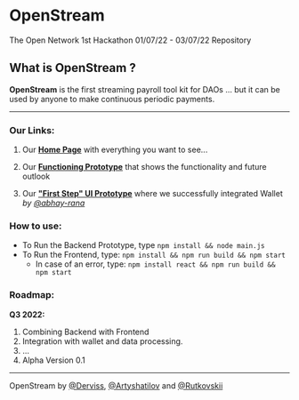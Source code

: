 # OpenStream
The Open Network 1st Hackathon 01/07/22 - 03/07/22 Repository 

## What is OpenStream ? 
 __OpenStream__ is the first streaming payroll tool kit for DAOs ... but it can be used by anyone to make continuous periodic payments.

----
### Our Links:

1. Our __[Home Page](http://theopenstream.com)__ with everything you want to see... 

2. Our __[Functioning Prototype](https://www.figma.com/proto/53bT68d06We9z18sJ23XrS/OpenStream-(alpha)?page-id=0%3A1&node-id=84%3A590&viewport=525%2C527%2C0.04&scaling=min-zoom&starting-point-node-id=77%3A442)__ that shows the functionality and future outlook

3. Our __["First Step" UI Prototype](https://clever-kataifi-fce06c.netlify.app/)__ where we successfully integrated Wallet _by [@abhay-rana](https://github.com/abhay-rana)_


### How to use:
* To Run the Backend Prototype, type ```npm install && node main.js```
* To Run the Frontend, type: ```npm install && npm run build && npm start```
  * In case of an error, type: ``` npm install react && npm run build && npm start ```

### Roadmap:

__Q3 2022:__
1. Combining Backend with Frontend
2. Integration with wallet and data processing. 
3. ...
4. Alpha Version 0.1


----
OpenStream by [@Derviss](https://github.com/Derviss), [@Artyshatilov](https://github.com/artyshatilov) and [@Rutkovskii](https://github.com/rutkovskii)
